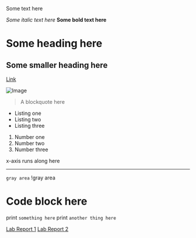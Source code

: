 Some text here

*Some italic text here*
**Some bold text here**
# Some heading here
## Some smaller heading here
[Link](http://minesweeperonline.com)

![Image](https://ecdn.teacherspayteachers.com/thumbitem/Dice-and-Dominoes-Clipart-Graphics-FREE-1497374706/original-306749-3.jpg)

>A blockquote here
* Listing one
* Listing two
* Listing three

1. Number one
2. Number two
3. Number three

x-axis runs along here
___

`gray area` !gray area
# Code block here
print `something here`
print `another thing here`

[Lab Report 1](https://alixintong.github.io/cse15l-lab-reports/lab-report-1-week-2.html)
[Lab Report 2](https://alixintong.github.io/cse15l-lab-reports/lab-report-2-week-4.html)
